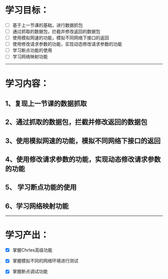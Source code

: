﻿# 学习目标：

 - [ ] 基于上一节课的基础，进行数据抓包
 - [ ] 通过抓取的数据包，拦截并修改返回的数据包
 - [ ] 使用模拟网速的功能，模拟不同网络下接口的返回
 - [ ] 使用修改请求参数的功能，实现动态修改请求参数的功能
 - [ ] 学习断点功能的使用
 - [ ] 学习网络映射功能

---

# 学习内容：
## 1、复现上一节课的数据抓取


## 2、通过抓取的数据包，拦截并修改返回的数据包


## 3、使用模拟网速的功能，模拟不同网络下接口的返回

## 4、使用修改请求参数的功能，实现动态修改请求参数的功能

## 5、 学习断点功能的使用

## 6、学习网络映射功能

---
# 学习产出：


 - [x] 掌握Chrles高级功能
 - [x] 掌握模拟不同的网络环境进行测试
 - [x] 掌握断点调试功能

